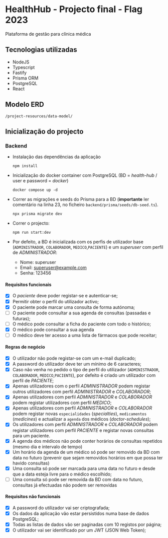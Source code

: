 # HealthHub - Projecto final - Flag 2023

Plataforma de gestão para clínica médica

## Tecnologias utilizadas

- NodeJS
- Typescript
- Fastify
- Prisma ORM
- PostgreSQL
- React

## Modelo ERD

`/project-resources/data-model/`

## Inicialização do projecto

### Backend

- Instalação das dependências da aplicação

  ```shell
  npm install
  ```

- Inicialização do docker container com PostgreSQL (BD = _health-hub_ / user e password = _docker_)

  ```shell
  docker compose up -d
  ```

- Correr as migrações e seeds do Prisma para a BD (**importante** ler comentário na linha 23, no ficheiro `backend/prisma/seeds/db-seed.ts`).

  ```shell
  npx prisma migrate dev
  ```

- Correr o projecto:

  ```shell
  npm run start:dev
  ```

- Por defeito, a BD é inicializada com os perfis de utilizador base (`ADMINISTRADOR`, `COLABORADOR`, `MEDICO`,`PACIENTE`) e um _superuser_ com perfil de _ADMINISTRADOR_:
  - Nome: superuser
  - Email: <superuser@example.com>
  - Senha: 123456

#### Requisitos funcionais

- [x] O _paciente_ deve poder registar-se e autenticar-se;
- [x] Permitir obter o perfil do utilizador activo;
- [x] O paciente pode marcar uma consulta de forma autónoma;
- [ ] O paciente pode consultar a sua agenda de consultas (passadas e futuras);
- [ ] O médico pode consultar a ficha do paciente com todo o histórico;
- [x] O médico pode consultar a sua agenda
- [ ] O médico deve ter acesso a uma lista de fármacos que pode receitar;

#### Regras de negócio

- [x] O utilizador não pode registar-se com um e-mail duplicado;
- [x] A password do utilizador deve ter um mínimo de 6 caracteres;
- [x] Caso não venha no pedido o tipo de perfil do utilizador (`ADMINISTRADOR`, `COLABORADOR`, `MEDICO`,`PACIENTE`), por defeito é criado um utilizador com perfil de _PACIENTE_;
- [x] Apenas utilizadores com o perfil _ADMINISTRADOR_ podem registar outros utilizadores com perfil _ADMINISTRADOR_ e _COLABORADOR_;
- [x] Apenas utilizadores com perfil _ADMINISTRADOR_ e _COLABORADOR_ podem registar utilizadores com perfil _MEDICO_;
- [x] Apenas utilizadores com perfil _ADMINISTRADOR_ e _COLABORADOR_ podem registar novas `especialidades` (_specialties_), `medicamentos` (_medicines_) e actualizar a `agenda` dos médicos (_doctor-schedules_);
- [x] Os utilizadores com perfil _ADMINISTRADOR_ e _COLABORADOR_ podem registar utilizadores com perfil _PACIENTE_ e registar novas consultas para um paciente.
- [x] A agenda dos médicos não pode conter horários de consultas repetidos (mesmo dia e intervalo de tempo)
- [x] Um horário da agenda de um médico só pode ser removido da BD com data no futuro (prevenir que sejam removidos horários em que possa ter havido consultas)
- [x] Uma consulta só pode ser marcada para uma data no futuro e desde que a data esteja livre para o médico escolhido;
- [ ] Uma consulta só pode ser removida da BD com data no futuro, consultas já efectuadas não podem ser removidas

#### Requisitos não funcionais

- [x] A password do utilizador vai ser criptografada;
- [x] Os dados da aplicação vão estar persistidos numa base de dados PostgreSQL;
- [x] Todas as listas de dados vão ser paginadas com 10 registos por página;
- [x] O utilizador vai ser identificado por um JWT (JSON Web Token);

